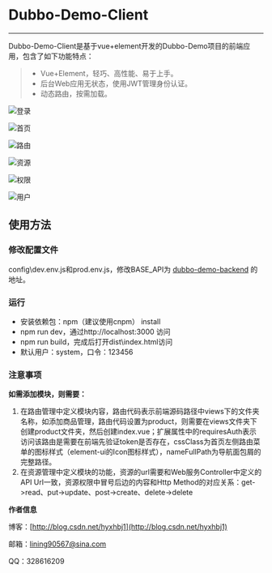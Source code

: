 # Dubbo-Demo-Client

------

Dubbo-Demo-Client是基于vue+element开发的Dubbo-Demo项目的前端应用，包含了如下功能特点：

> * Vue+Element，轻巧、高性能、易于上手。
> * 后台Web应用无状态，使用JWT管理身份认证。
> * 动态路由，按需加载。

![登录](https://github.com/lining90567/dubbo-demo-client/blob/master/screenshots/login.png)

![首页](https://github.com/lining90567/dubbo-demo-client/blob/master/screenshots/index.png)

![路由](https://github.com/lining90567/dubbo-demo-client/blob/master/screenshots/router.png)

![资源](https://github.com/lining90567/dubbo-demo-client/blob/master/screenshots/resource.png)

![权限](https://github.com/lining90567/dubbo-demo-client/blob/master/screenshots/permission.png)

![用户](https://github.com/lining90567/dubbo-demo-client/blob/master/screenshots/user.png)

## 使用方法

### 修改配置文件

config\dev.env.js和prod.env.js，修改BASE_API为 [dubbo-demo-backend](https://github.com/lining90567/dubbo-demo-server/tree/master/dubbo-demo-backend) 的地址。

### 运行

 - 安装依赖包：npm（建议使用cnpm） install
 - npm run dev，通过http://localhost:3000 访问
 - npm run build，完成后打开dist\index.html访问
 - 默认用户：system，口令：123456

### 注意事项

**如需添加模块，则需要：**

 1. 在路由管理中定义模块内容，路由代码表示前端源码路径中views下的文件夹名称，如添加商品管理，路由代码设置为product，则需要在views文件夹下创建product文件夹，然后创建index.vue；扩展属性中的requiresAuth表示访问该路由是需要在前端先验证token是否存在，cssClass为首页左侧路由菜单的图标样式（element-ui的Icon图标样式），nameFullPath为导航面包屑的完整路径。
 2. 在资源管理中定义模块的功能，资源的url需要和Web服务Controller中定义的API Url一致，资源权限中冒号后边的内容和Http Method的对应关系：get->read、put->update、post->create、delete->delete
 
**作者信息**

博客：[http://blog.csdn.net/hyxhbj1](http://blog.csdn.net/hyxhbj1)

邮箱：lining90567@sina.com

QQ：328616209